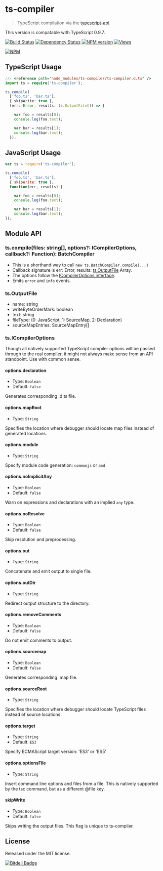 # ts-compiler

> TypeScript compilation via the [typescript-api][].

This version is compatable with TypeScript 0.9.7.

[![Build Status][]](http://travis-ci.org/jedmao/ts-compiler)
[![Dependency Status][]](https://gemnasium.com/jedmao/ts-compiler)
[![NPM version][]](http://badge.fury.io/js/ts-compiler)
[![Views][]](https://sourcegraph.com/github.com/jedmao/ts-compiler)

[![NPM][]](https://nodei.co/npm/ts-compiler/)


## TypeScript Usage

```ts
/// <reference path="node_modules/ts-compiler/ts-compiler.d.ts" />
import ts = require('ts-compiler');

ts.compile(
  ['foo.ts', 'bar.ts'],
  { skipWrite: true },
  (err: Error, results: ts.OutputFile[]) => {

    var foo = results[0];
    console.log(foo.text);

    var bar = results[1];
    console.log(bar.text);
  });
```


## JavaScript Usage

```js
var ts = require('ts-compiler');

ts.compile(
  ['foo.ts', 'bar.ts'],
  { skipWrite: true },
  function(err, results) {

    var foo = results[0];
    console.log(foo.text);

    var bar = results[1];
    console.log(bar.text);
});
```


## Module API


### ts.compile(files: string[], options?: ICompilerOptions, callback?: Function): BatchCompiler

- This is a shorthand way to call `new ts.BatchCompiler.compile(...)`
- Callback signature is err: Error, results: [ts.OutputFile](#tsoutputfile) Array.
- The options follow the [ICompilerOptions interface](#tsicompileroptions).
- Emits `error` and `info` events.


### ts.OutputFile

- name: string
- writeByteOrderMark: boolean
- text: string
- fileType: (0: JavaScript, 1: SourceMap, 2: Declaration)
- sourceMapEntries: SourceMapEntry[]


### ts.ICompilerOptions

Though all natively supported TypeScript compiler options will be passed through to the real compiler, it might not always make sense from an API standpoint. Use with common sense.


#### options.declaration
- Type: `Boolean`
- Default: `false`

Generates corresponding .d.ts file.

#### options.mapRoot
- Type: `String`

Specifies the location where debugger should locate map files instead of generated locations.

#### options.module
- Type: `String`

Specify module code generation: `commonjs` or `amd`

#### options.noImplicitAny
- Type: `Boolean`
- Default: `false`

Warn on expressions and declarations with an implied `any` type.

#### options.noResolve
- Type: `Boolean`
- Default: `false`

Skip resolution and preprocessing.

#### options.out
- Type: `String`

Concatenate and emit output to single file.

#### options.outDir
- Type: `String`

Redirect output structure to the directory.

#### options.removeComments
- Type: `Boolean`
- Default: `false`

Do not emit comments to output.

#### options.sourcemap
- Type: `Boolean`
- Default: `false`

Generates corresponding .map file.

#### options.sourceRoot
- Type: `String`

Specifies the location where debugger should locate TypeScript files instead of source locations.

#### options.target
- Type: `String`
- Default: `ES3`

Specify ECMAScript target version: 'ES3' or 'ES5'

#### options.optionsFile
- Type: `String`

Insert command line options and files from a file. This is natively supported by the tsc command, but as a different @file key.

#### skipWrite
- Type: `Boolean`
- Default: `false`

Skips writing the output files. This flag is unique to ts-compiler.


## License

Released under the MIT license.

[![Bitdeli Badge](https://d2weczhvl823v0.cloudfront.net/jedmao/ts-compiler/trend.png)](https://bitdeli.com/free "Bitdeli Badge")


[typescript-api]: https://github.com/jedmao/typescript-api
[Build Status]: https://secure.travis-ci.org/jedmao/ts-compiler.png?branch=master
[Dependency Status]: https://gemnasium.com/jedmao/ts-compiler.png
[NPM version]: https://badge.fury.io/js/ts-compiler.png
[Views]: https://sourcegraph.com/api/repos/github.com/jedmao/ts-compiler/counters/views-24h.png
[NPM]: https://nodei.co/npm/ts-compiler.png?downloads=true
